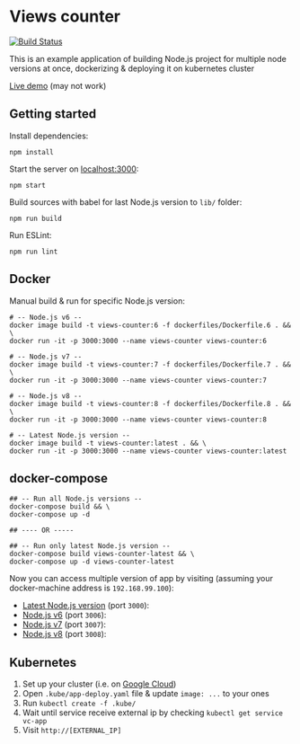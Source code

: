 # Views counter

[![Build Status](https://travis-ci.org/wailorman/views-counter.svg?branch=master)](https://travis-ci.org/wailorman/views-counter)

This is an example application of building Node.js project for multiple node 
versions at once, dockerizing & deploying it on kubernetes cluster

[Live demo](http://35.233.90.24/) (may not work)

## Getting started

Install dependencies:

`npm install`

Start the server on [localhost:3000](http://localhost:3000/):

`npm start`

Build sources with babel for last Node.js version to `lib/` folder:

`npm run build`

Run ESLint:

`npm run lint`

## Docker

Manual build & run for specific Node.js version:

```
# -- Node.js v6 --
docker image build -t views-counter:6 -f dockerfiles/Dockerfile.6 . && \
docker run -it -p 3000:3000 --name views-counter views-counter:6

# -- Node.js v7 --
docker image build -t views-counter:7 -f dockerfiles/Dockerfile.7 . && \
docker run -it -p 3000:3000 --name views-counter views-counter:7

# -- Node.js v8 --
docker image build -t views-counter:8 -f dockerfiles/Dockerfile.8 . && \
docker run -it -p 3000:3000 --name views-counter views-counter:8

# -- Latest Node.js version --
docker image build -t views-counter:latest . && \
docker run -it -p 3000:3000 --name views-counter views-counter:latest
```

## docker-compose

```
## -- Run all Node.js versions --
docker-compose build && \
docker-compose up -d

## ---- OR -----

## -- Run only latest Node.js version --
docker-compose build views-counter-latest && \
docker-compose up -d views-counter-latest
```

Now you can access multiple version of app by visiting 
(assuming your docker-machine address is `192.168.99.100`):

* [Latest Node.js version](http://192.168.99.100:3000/) (port `3000`):
* [Node.js v6](http://192.168.99.100:3006/) (port `3006`):
* [Node.js v7](http://192.168.99.100:3007/) (port `3007`):
* [Node.js v8](http://192.168.99.100:3008/) (port `3008`):

## Kubernetes

1. Set up your cluster (i.e. on [Google Cloud](https://cloud.google.com/kubernetes-engine/docs/quickstart))
2. Open `.kube/app-deploy.yaml` file & update `image: ...` to your ones
3. Run `kubectl create -f .kube/`
4. Wait until service receive external ip by checking `kubectl get service vc-app`
5. Visit `http://[EXTERNAL_IP]`
